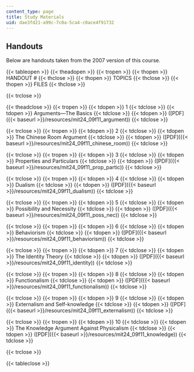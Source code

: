 ```yaml
---
content_type: page
title: Study Materials
uid: dae3fd21-a99c-7c0a-5ca4-c0ace4f91732
---
```


Handouts
--------

Below are handouts taken from the 2007 version of this course.

{{< tableopen >}}
{{< theadopen >}}
{{< tropen >}}
{{< thopen >}}
HANDOUT #
{{< thclose >}}
{{< thopen >}}
TOPICS
{{< thclose >}}
{{< thopen >}}
FILES
{{< thclose >}}

{{< trclose >}}

{{< theadclose >}}
{{< tropen >}}
{{< tdopen >}}
1
{{< tdclose >}}
{{< tdopen >}}
Arguments—The Basics
{{< tdclose >}}
{{< tdopen >}}
([PDF]({{< baseurl >}}/resources/mit24_09f11_argument))
{{< tdclose >}}

{{< trclose >}}
{{< tropen >}}
{{< tdopen >}}
2
{{< tdclose >}}
{{< tdopen >}}
The Chinese Room Argument
{{< tdclose >}}
{{< tdopen >}}
([PDF]({{< baseurl >}}/resources/mit24_09f11_chinese_room))
{{< tdclose >}}

{{< trclose >}}
{{< tropen >}}
{{< tdopen >}}
3
{{< tdclose >}}
{{< tdopen >}}
Properties and Particulars
{{< tdclose >}}
{{< tdopen >}}
([PDF]({{< baseurl >}}/resources/mit24_09f11_prop_partic))
{{< tdclose >}}

{{< trclose >}}
{{< tropen >}}
{{< tdopen >}}
4
{{< tdclose >}}
{{< tdopen >}}
Dualism
{{< tdclose >}}
{{< tdopen >}}
([PDF]({{< baseurl >}}/resources/mit24_09f11_dualism))
{{< tdclose >}}

{{< trclose >}}
{{< tropen >}}
{{< tdopen >}}
5
{{< tdclose >}}
{{< tdopen >}}
Possibility and Necessity
{{< tdclose >}}
{{< tdopen >}}
([PDF]({{< baseurl >}}/resources/mit24_09f11_poss_nec))
{{< tdclose >}}

{{< trclose >}}
{{< tropen >}}
{{< tdopen >}}
6
{{< tdclose >}}
{{< tdopen >}}
Behaviorism
{{< tdclose >}}
{{< tdopen >}}
([PDF]({{< baseurl >}}/resources/mit24_09f11_behaviorism))
{{< tdclose >}}

{{< trclose >}}
{{< tropen >}}
{{< tdopen >}}
7
{{< tdclose >}}
{{< tdopen >}}
The Identity Theory
{{< tdclose >}}
{{< tdopen >}}
([PDF]({{< baseurl >}}/resources/mit24_09f11_identity))
{{< tdclose >}}

{{< trclose >}}
{{< tropen >}}
{{< tdopen >}}
8
{{< tdclose >}}
{{< tdopen >}}
Functionalism
{{< tdclose >}}
{{< tdopen >}}
([PDF]({{< baseurl >}}/resources/mit24_09f11_functionalism))
{{< tdclose >}}

{{< trclose >}}
{{< tropen >}}
{{< tdopen >}}
9
{{< tdclose >}}
{{< tdopen >}}
Externalism and Self-knowledge
{{< tdclose >}}
{{< tdopen >}}
([PDF]({{< baseurl >}}/resources/mit24_09f11_externalism))
{{< tdclose >}}

{{< trclose >}}
{{< tropen >}}
{{< tdopen >}}
10
{{< tdclose >}}
{{< tdopen >}}
The Knowledge Argument Against Physicalism
{{< tdclose >}}
{{< tdopen >}}
([PDF]({{< baseurl >}}/resources/mit24_09f11_knowledge))
{{< tdclose >}}

{{< trclose >}}

{{< tableclose >}}